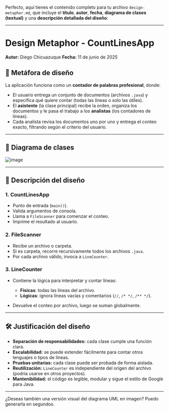 Perfecto, aquí tienes el contenido completo para tu archivo `design-metaphor.md`, que incluye el **título**, **autor**, **fecha**, **diagrama de clases (textual)** y una **descripción detallada del diseño**:

---

# Design Metaphor - CountLinesApp

**Autor:** Diego Chicuazuque
**Fecha:** 11 de junio de 2025

## 🎯 Metáfora de diseño

La aplicación funciona como un **contador de palabras profesional**, donde:

* El usuario entrega un conjunto de documentos (archivos `.java`) y especifica qué quiere contar (todas las líneas o solo las útiles).
* El **asistente** (la clase principal) recibe la orden, organiza los documentos y le pasa el trabajo a los **analistas** (los contadores de líneas).
* Cada analista revisa los documentos uno por uno y entrega el conteo exacto, filtrando según el criterio del usuario.

---

## 📘 Diagrama de clases 

![image](https://github.com/user-attachments/assets/ad34ffed-bcf4-4846-859a-c463755fd584)




---

## 🧩 Descripción del diseño

### 1. **CountLinesApp**

* Punto de entrada (`main()`).
* Valida argumentos de consola.
* Llama a `FileScanner` para comenzar el conteo.
* Imprime el resultado al usuario.

### 2. **FileScanner**

* Recibe un archivo o carpeta.
* Si es carpeta, recorre recursivamente todos los archivos `.java`.
* Por cada archivo válido, invoca a `LineCounter`.

### 3. **LineCounter**

* Contiene la lógica para interpretar y contar líneas:

  * **Físicas**: todas las líneas del archivo.
  * **Lógicas**: ignora líneas vacías y comentarios (`//`, `/* */`, `/** */`).
* Devuelve el conteo por archivo, luego se suman globalmente.

---

## 🛠️ Justificación del diseño

* **Separación de responsabilidades:** cada clase cumple una función clara.
* **Escalabilidad:** se puede extender fácilmente para contar otros lenguajes o tipos de líneas.
* **Pruebas unitarias:** cada clase puede ser probada de forma aislada.
* **Reutilización:** `LineCounter` es independiente del origen del archivo (podría usarse en otros proyectos).
* **Mantenibilidad:** el código es legible, modular y sigue el estilo de Google para Java.

---

¿Deseas también una versión visual del diagrama UML en imagen? Puedo generarla en segundos.
